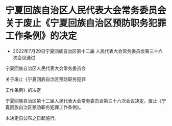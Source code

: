 # 宁夏回族自治区人民代表大会常务委员会关于废止《宁夏回族自治区预防职务犯罪工作条例》的决定

- 2022年7月29日宁夏回族自治区第十二届
  人民代表大会常务委员会第三十六次会议通过

<!-- INFO END -->

宁夏回族自治区人民代表大会常务委员会

关于废止《宁夏回族自治区预防职务犯罪

工作条例》的决定

宁夏回族自治区第十二届人民代表大会常务委员会第三十六次会议决定，废止《宁夏回族自治区预防职务犯罪工作条例》。

本决定自公布之日起施行。

